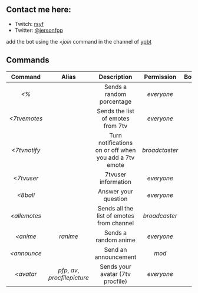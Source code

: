 ## Contact me here:
* Twitch: [rsyf](https://www.twitch.tv/rsyf)
* Twitter: [@jersonfpp](https://twitter.com/jersonfpp)	

add the bot using the  *<join* command in the channel of [ypbt](https://www.twitch.tv/ypbt)

## Commands

| Command  | Alias  | Description  | Permission | Botpermission| Cooldown |
|:-----------:|:-----------:|:------------:|:------:|:------:|:------:|
| *<%* |  | Sends a random porcentage | *everyone* |  | *5* seconds |
| *<7tvemotes* |  | Sends the list of emotes from 7tv | *everyone* |  | *10* seconds |
| *<7tvnotify* |  | Turn notifications on or off when you add a 7tv emote | *broadctaster* |  | *10* seconds |
| *<7tvuser* |  | 7tvuser information | *everyone* |   | *10* seconds |
| *<8ball* |  | Answer your question | *everyone* |  | *5* seconds |
| *<allemotes* |  | Sends all the list of emotes from channel | *broadcaster* | *vip*  | *15* seconds |
| *<anime* | _ranime_ | Sends a random anime | *everyone* |  | *3* seconds |
| *<announce* |  | Send an announcement| *mod* | *mod* | *10* seconds |
| *<avatar* | _pfp_, _av_, _procfilepicture_ | Sends your avatar (7tv procfile) | *everyone* |  | *5* seconds |

